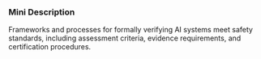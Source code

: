 ### Mini Description

Frameworks and processes for formally verifying AI systems meet safety standards, including assessment criteria, evidence requirements, and certification procedures.
